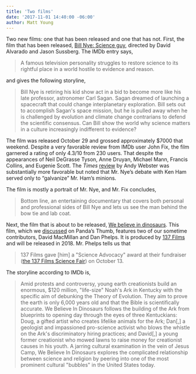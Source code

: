 ```yaml
---
title: 'Two films'
date: '2017-11-01 14:40:00 -06:00'
author: Matt Young
---
```

Two new films: one that has been released and one that has not. First, the film that has been released, [Bill Nye: Science guy](http://www.imdb.com/title/tt4853154/), directed by David Alvarado and Jason Sussberg. The IMDb entry says,

>A famous television personality struggles to restore science to its rightful place in a world hostile to evidence and reason.

and gives the following storyline, 

>Bill Nye is retiring his kid show act in a bid to become more like his late professor, astronomer Carl Sagan. Sagan dreamed of launching a spacecraft that could change interplanetary exploration. Bill sets out to accomplish Sagan's space mission, but he is pulled away when he is challenged by evolution and climate change contrarians to defend the scientific consensus. Can Bill show the world why science matters in a culture increasingly indifferent to evidence?

<!--more-->

The film was released October 29 and grossed approximately $7000 that weekend. Despite a very favorable review from IMDb user John Fix, the film garnered a rating of only 4.3/10 from 230 users. That despite the appearances of Neil DeGrasse Tyson, Anne Druyan, Michael Mann, Francis Collins, and Eugenie Scott. The <i>Times</i> [review](https://www.nytimes.com/2017/10/26/movies/bill-nye-science-guy-review-documentary.html) by Andy Webster was substantially more favorable but noted that Mr. Nye’s debate with Ken Ham served only to “galvanize” Mr. Ham’s minions.

The film is mostly a portrait of Mr. Nye, and Mr. Fix concludes,

> Bottom line, an entertaining documentary that covers both personal and professional sides of Bill Nye and lets us see the man behind the bow tie and lab coat.


Next, the film that is about to be released, [We believe in dinosaurs](http://www.imdb.com/title/tt7476786/). This film, which we [discussed](https://pandasthumb.org/archives/2016/12/we-believe-in-dinosaurs.html) on Panda’s Thumb, features two of our sometime contributors, David MacMillan and Dan Phelps. It is produced by [137 Films](http://www.137films.org/) and will be released in 2018.   Mr. Phelps tells us that

>137 Films gave [him] a "Science Advocacy" award at their fundraiser ([the 137 Films Science Fair](http://www.137films.org/science-fair.html)) on October 13.


The storyline according to IMDb is,

>Amid protests and controversy, young earth creationists build an enormous, $120 million, "life-size" Noah's Ark in Kentucky with the specific aim of debunking the Theory of Evolution. They aim to prove the earth is only 6,000 years old and that the Bible is scientifically accurate. We Believe In Dinosaurs follows the building of the Ark from blueprints to opening day through the eyes of three Kentuckians: Doug, a gifted artist who creates lifelike animals for the Ark; Dan[,] a geologist and impassioned pro-science activist who blows the whistle on the Ark's discriminatory hiring practices; and David[,] a young former creationist who mowed lawns to raise money for creationist causes in his youth. A jarring cultural examination in the vein of Jesus Camp, We Believe In Dinosaurs explores the complicated relationship between science and religion by peering into one of the most prominent cultural "bubbles" in the United States today.

